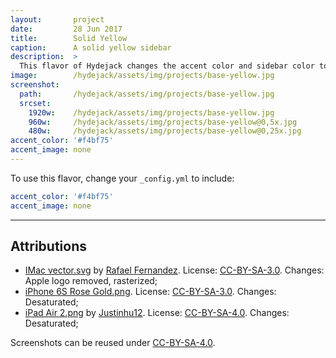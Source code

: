 ```yaml
---
layout:       project
date:         28 Jun 2017
title:        Solid Yellow
caption:      A solid yellow sidebar
description:  >
  This flavor of Hydejack changes the accent color and sidebar color to the same yellow as the "0a"-theme of the original Hyde Jekyll theme.
image:        /hydejack/assets/img/projects/base-yellow.jpg
screenshot:
  path:       /hydejack/assets/img/projects/base-yellow.jpg
  srcset:
    1920w:    /hydejack/assets/img/projects/base-yellow.jpg
    960w:     /hydejack/assets/img/projects/base-yellow@0,5x.jpg
    480w:     /hydejack/assets/img/projects/base-yellow@0,25x.jpg
accent_color: '#f4bf75'
accent_image: none
---
```


To use this flavor, change your `_config.yml` to include:

~~~yml
accent_color: '#f4bf75'
accent_image: none
~~~

***

## Attributions
* [IMac vector.svg](https://commons.wikimedia.org/wiki/File:IMac_vector.svg)
  by [Rafael Fernandez](https://commons.wikimedia.org/wiki/User:TheGoldenBox).
  License: [CC-BY-SA-3.0]. Changes: Apple logo removed, rasterized;
* [iPhone 6S Rose Gold.png](https://commons.wikimedia.org/wiki/File:IPhone_6S_Rose_Gold.png).
  License: [CC-BY-SA-3.0]. Changes: Desaturated;
* [iPad Air 2.png](https://commons.wikimedia.org/wiki/File:IPad_Air_2.png)
  by [Justinhu12](https://commons.wikimedia.org/wiki/User:Justinhu12).
  License: [CC-BY-SA-4.0]. Changes: Desaturated;

Screenshots can be reused under [CC-BY-SA-4.0].

[CC-BY-SA-4.0]: https://creativecommons.org/licenses/by-sa/4.0/
[CC-BY-SA-3.0]: https://creativecommons.org/licenses/by-sa/3.0/
